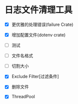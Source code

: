 # 日志文件清理工具


- [x] 更优雅的处理错误(failure Crate)

- [x] 增加配置文件(dotenv crate)

- [ ] 测试

- [ ] 文件名格式

- [ ] 切割大小

- [x] Exclude Filter[过滤条件]

- [x] 删除文件

- [x] ThreadPool